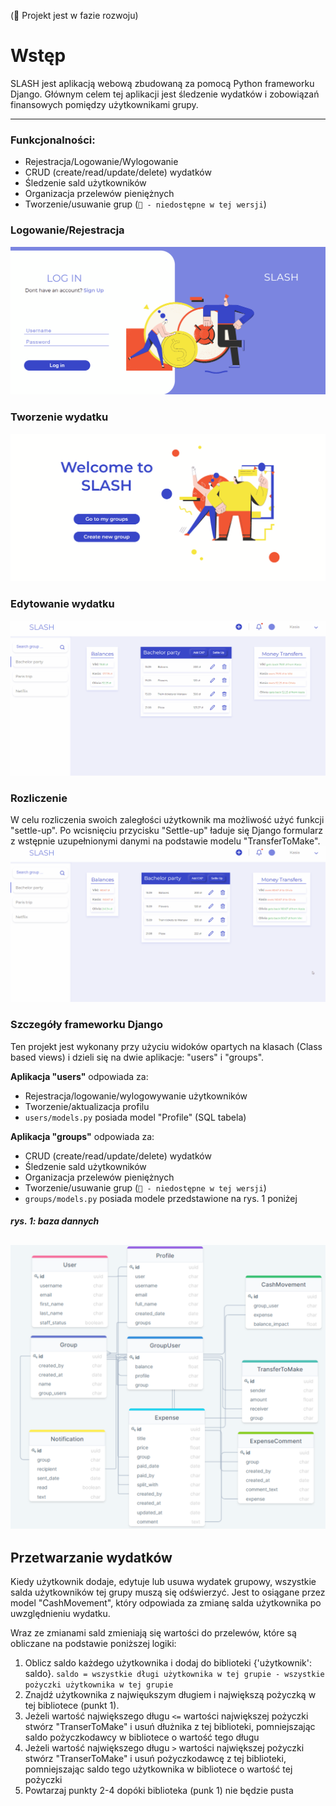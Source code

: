 (🔴 Projekt jest w fazie rozwoju)

# Wstęp
SLASH jest aplikacją webową zbudowaną za pomocą Python frameworku Django. Głównym celem tej aplikacji jest śledzenie wydatków i zobowiązań finansowych pomiędzy użytkownikami grupy.

---
### Funkcjonalności:
- Rejestracja/Logowanie/Wylogowanie
- CRUD (create/read/update/delete) wydatków
- Śledzenie sald użytkowników
- Organizacja przelewów pieniężnych
- Tworzenie/usuwanie grup (`🔴 - niedostępne w tej wersji`)

### Logowanie/Rejestracja
![](readme/login.gif)

### Tworzenie wydatku
![](readme/add-expense.gif)

### Edytowanie wydatku
![](readme/edit-expense.gif)

### Rozliczenie
W celu rozliczenia swoich zaległości użytkownik ma możliwość użyć funkcji "settle-up". 
Po wcisnięciu przycisku "Settle-up" ładuje się Django formularz z wstępnie uzupełnionymi danymi na podstawie modelu "TransferToMake".
![](readme/settle-up.gif)

### Szczegóły frameworku Django
Ten projekt jest wykonany przy użyciu widoków opartych na klasach (Class based views) i dzieli się na dwie aplikacje: "users" i "groups".

**Aplikacja "users"** odpowiada za:

- Rejestracja/logowanie/wylogowywanie użytkowników
- Tworzenie/aktualizacja profilu
- `users/models.py` posiada model "Profile" (SQL tabela)

**Aplikacja "groups"** odpowiada za:

- CRUD (create/read/update/delete) wydatków
- Śledzenie sald użytkowników
- Organizacja przelewów pieniężnych
- Tworzenie/usuwanie grup (`🔴 - niedostępne w tej wersji`)
- `groups/models.py` posiada modele przedstawione na rys. 1 poniżej

##### rys. 1: baza dannych
![](readme/database.png)
---
## Przetwarzanie wydatków
Kiedy użytkownik dodaje, edytuje lub usuwa wydatek grupowy, wszystkie salda użytkowników tej grupy muszą się odświerzyć. Jest to osiągane przez model "CashMovement", który odpowiada za zmianę salda użytkownika po uwzględnieniu wydatku.

Wraz ze zmianami sald zmieniają się wartości do przelewów, które są obliczane na podstawie poniższej logiki:


1) Oblicz saldo każdego użytkownika i dodaj do biblioteki {'użytkownik': saldo}.
`saldo = wszystkie długi użytkownika w tej grupie - wszystkie pożyczki użytkownika w tej grupie`
2) Znajdź użytkownika z najwięukszym długiem i największą pożyczką w tej bibliotece (punkt 1).
3) Jeżeli wartość największego długu `<=` wartości największej pożyczki stwórz "TranserToMake" i usuń dłużnika z tej biblioteki, pomniejszając saldo pożyczkodawcy w bibliotece o wartość tego długu
4) Jeżeli wartość największego długu `>` wartości największej pożyczki stwórz "TranserToMake" i usuń pożyczkodawcę z tej biblioteki, pomniejszając saldo tego użytkownika w bibliotece o wartość tej pożyczki
5) Powtarzaj punkty 2-4 dopóki biblioteka (punk 1) nie będzie pusta
